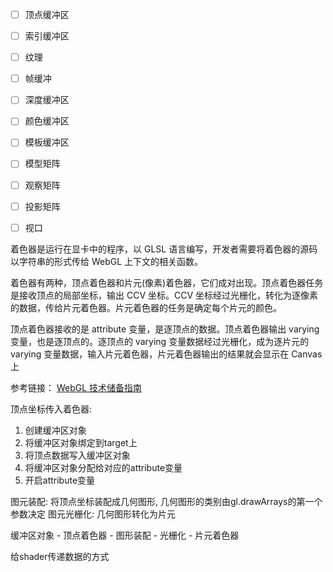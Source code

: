 - [ ] 顶点缓冲区
- [ ] 索引缓冲区
- [ ] 纹理
- [ ] 帧缓冲
- [ ] 深度缓冲区
- [ ] 颜色缓冲区
- [ ] 模板缓冲区

- [ ] 模型矩阵
- [ ] 观察矩阵
- [ ] 投影矩阵
- [ ] 视口

着色器是运行在显卡中的程序，以 GLSL 语言编写，开发者需要将着色器的源码以字符串的形式传给 WebGL 上下文的相关函数。

着色器有两种，顶点着色器和片元(像素)着色器，它们成对出现。顶点着色器任务是接收顶点的局部坐标，输出 CCV 坐标。CCV 坐标经过光栅化，转化为逐像素的数据，传给片元着色器。片元着色器的任务是确定每个片元的颜色。

顶点着色器接收的是 attribute 变量，是逐顶点的数据。顶点着色器输出 varying 变量，也是逐顶点的。逐顶点的 varying 变量数据经过光栅化，成为逐片元的 varying 变量数据，输入片元着色器，片元着色器输出的结果就会显示在 Canvas 上


参考链接：
[WebGL 技术储备指南](http://blog.csdn.net/happyduoduo1/article/details/51810137)

顶点坐标传入着色器:
1. 创建缓冲区对象
2. 将缓冲区对象绑定到target上
3. 将顶点数据写入缓冲区对象
4. 将缓冲区对象分配给对应的attribute变量
5. 开启attribute变量


图元装配: 将顶点坐标装配成几何图形, 几何图形的类别由gl.drawArrays的第一个参数决定
图元光栅化: 几何图形转化为片元

缓冲区对象 - 顶点着色器 - 图形装配 - 光栅化 - 片元着色器

给shader传递数据的方式